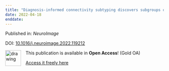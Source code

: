 ```yaml
---
title: "Diagnosis-informed connectivity subtyping discovers subgroups of autism with reproducible symptom profiles."
date: 2022-04-18
enddate:
---
```


Published in: *NeuroImage*

DOI: [10.1016/j.neuroimage.2022.119212](https://doi.org/10.1016/j.neuroimage.2022.119212)

<img src="https://upload.wikimedia.org/wikipedia/commons/thumb/7/77/Open_Access_logo_PLoS_transparent.svg/800px-Open_Access_logo_PLoS_transparent.svg.png" alt="drawing" width="50" align="left"/> &nbsp;&nbsp;&nbsp;This publication is available in **Open Access**! (Gold OA)

&nbsp;&nbsp;&nbsp;[Access it freely here](https://doi.org/10.1016/j.neuroimage.2022.119212
)

